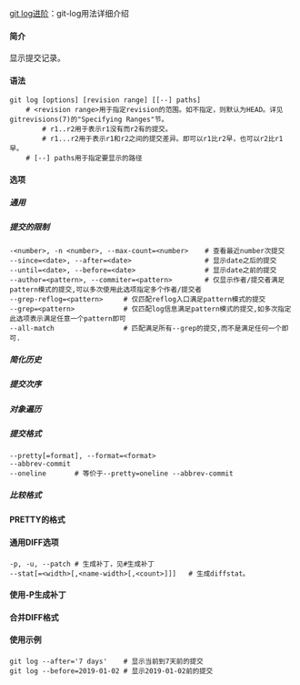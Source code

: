[git log进阶](https://www.cnblogs.com/irocker/p/advanced-git-log.html)：git-log用法详细介绍

#### 简介

显示提交记录。

#### 语法

```
git log [options] [revision range] [[--] paths]
	# <revision range>用于指定revision的范围。如不指定，则默认为HEAD。详见gitrevisions(7)的"Specifying Ranges"节。
		# r1..r2用于表示r1没有而r2有的提交。
		# r1...r2用于表示r1和r2之间的提交差异。即可以r1比r2早，也可以r2比r1早。
	# [--] paths用于指定要显示的路径
```

#### 选项

##### 通用

##### 提交的限制

```
-<number>, -n <number>, --max-count=<number>	# 查看最近number次提交
--since=<date>, --after=<date>					# 显示date之后的提交
--until=<date>, --before=<date>					# 显示date之前的提交
--author=<pattern>, --commiter=<pattern>		# 仅显示作者/提交者满足pattern模式的提交,可以多次使用此选项指定多个作者/提交者
--grep-reflog=<pattern>		# 仅匹配reflog入口满足pattern模式的提交
--grep=<pattern>			# 仅匹配log信息满足pattern模式的提交,如多次指定此选项表示满足任意一个pattern即可
--all-match					# 匹配满足所有--grep的提交,而不是满足任何一个即可.
```



##### 简化历史

##### 提交次序

##### 对象遍历

##### 提交格式

```
--pretty[=format], --format=<format>
--abbrev-commit
--oneline		# 等价于--pretty=oneline --abbrev-commit
```



##### 比较格式

#### PRETTY的格式

#### 通用DIFF选项

```
-p, -u, --patch	# 生成补丁，见#生成补丁
--stat[=<width>[,<name-width>[,<count>]]]	# 生成diffstat。
```



#### 使用-P生成补丁

#### 合并DIFF格式

#### 使用示例

```
git log --after='7 days'	# 显示当前到7天前的提交
git log --before=2019-01-02	# 显示2019-01-02前的提交
```

